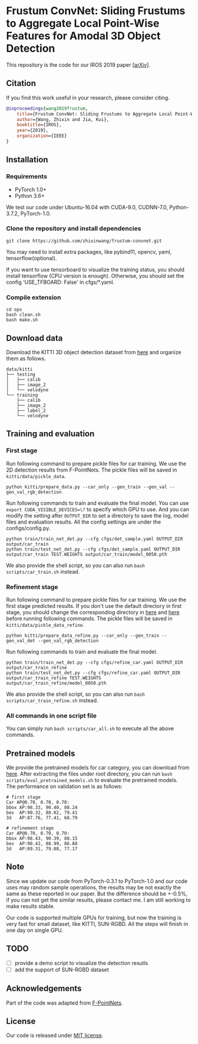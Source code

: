 # Frustum ConvNet: Sliding Frustums to Aggregate Local Point-Wise Features for Amodal 3D Object Detection

This repository is the code for our IROS 2019 paper [[arXiv]](https://arxiv.org/abs/1903.01864).  

## Citation

If you find this work useful in your research, please consider citing.

```BibTeX
@inproceedings{wang2019frustum,
    title={Frustum ConvNet: Sliding Frustums to Aggregate Local Point-Wise Features for Amodal 3D Object Detection},
    author={Wang, Zhixin and Jia, Kui},
    booktitle={IROS},
    year={2019},
    organization={IEEE}
}
```

## Installation

### Requirements  

* PyTorch 1.0+  
* Python 3.6+

We test our code under Ubuntu-16.04 with CUDA-9.0, CUDNN-7.0, Python-3.7.2, PyTorch-1.0.  

### Clone the repository and install dependencies

```shell
git clone https://github.com/zhixinwang/frustum-convnet.git
```

You may need to install extra packages, like pybind11, opencv, yaml, tensorflow(optional).

If you want to use tensorboard to visualize the training status, you should install tensorflow (CPU version is enough). 
Otherwise, you should set the config 'USE_TFBOARD: False' in cfgs/\*.yaml.

### Compile extension  

```shell
cd ops
bash clean.sh
bash make.sh
```

## Download data

Download the KITTI 3D object detection dataset from [here](http://www.cvlibs.net/datasets/kitti/eval_object.php?obj_benchmark=3d) and organize them as follows.  

```text
data/kitti
├── testing
│   ├── calib
│   ├── image_2
│   └── velodyne
└── training
    ├── calib
    ├── image_2
    ├── label_2
    └── velodyne
```

## Training and evaluation  

### First stage

Run following command to prepare pickle files for car training. We use the 2D detection results from F-PointNets.
The pickle files will be saved in `kitti/data/pickle_data`.  

```shell
python kitti/prepare_data.py --car_only --gen_train --gen_val --gen_val_rgb_detection
```

Run following commands to train and evaluate the final model. You can use `export CUDA_VISIBLE_DEVICES=\?` to specify which GPU to use.
And you can modify the setting after `OUTPUT_DIR` to set a directory to save the log, model files and evaluation results.  All the config settings are under the configs/config.py.  

```shell
python train/train_net_det.py --cfg cfgs/det_sample.yaml OUTPUT_DIR output/car_train
python train/test_net_det.py --cfg cfgs/det_sample.yaml OUTPUT_DIR output/car_train TEST.WEIGHTS output/car_train/model_0050.pth
```

We also provide the shell script, so you can also run `bash scripts/car_train.sh` instead.  

### Refinement stage

Run following command to prepare pickle files for car training. We use the first stage predicted results. If you don't use the default directory in first stage, you should change the corresponding directory in [here](kitti/prepare_data_refine.py#L911) and [here](kitti/prepare_data_refine.py#L895) before running following commands. The pickle files will be saved in `kitti/data/pickle_data_refine`.  

```shell
python kitti/prepare_data_refine.py --car_only --gen_train --gen_val_det --gen_val_rgb_detection
```

Run following commands to train and evaluate the final model.

```shell
python train/train_net_det.py --cfg cfgs/refine_car.yaml OUTPUT_DIR output/car_train_refine
python train/test_net_det.py --cfg cfgs/refine_car.yaml OUTPUT_DIR output/car_train_refine TEST.WEIGHTS output/car_train_refine/model_0050.pth
```

We also provide the shell script, so you can also run `bash scripts/car_train_refine.sh` instead.  

### All commands in one script file  

You can simply run `bash scripts/car_all.sh` to execute all the above commands.  

## Pretrained models
We provide the pretrained models for car category, you can download from [here](https://drive.google.com/open?id=1z7bBVOjtJx6qW0oKP1EcQxECqq0HP3_9).
After extracting the files under root directory, you can run `bash scripts/eval_pretrained_models.sh` to evaluate the pretrained models.  
The performance on validation set is as follows:

```text
# first stage
Car AP@0.70, 0.70, 0.70:
bbox AP:98.33, 90.40, 88.24
bev  AP:90.32, 88.02, 79.41
3d   AP:87.76, 77.41, 68.79

# refinement stage
Car AP@0.70, 0.70, 0.70:
bbox AP:98.43, 90.39, 88.15
bev  AP:90.42, 88.99, 86.88
3d   AP:89.31, 79.08, 77.17

```

## Note

Since we update our code from PyTorch-0.3.1 to PyTorch-1.0 and our code uses may random sample operations, the results may be not exactly the same as these reported in our paper.
But the difference should be +-0.5\%, if you can not get the similar results, please contact me. I am still working to make results stable.

Our code is supported multiple GPUs for training, but now the training is very fast for small dataset, like KITTI, SUN-RGBD. All the steps will finish in one day on single GPU.

## TODO 
- [ ] provide a demo script to visualize the detection resutls
- [ ] add the support of SUN-RGBD dataset  

## Acknowledgements

Part of the code was adapted from [F-PointNets](https://github.com/charlesq34/frustum-pointnets).

## License

Our code is released under [MIT license](LICENSE).  
